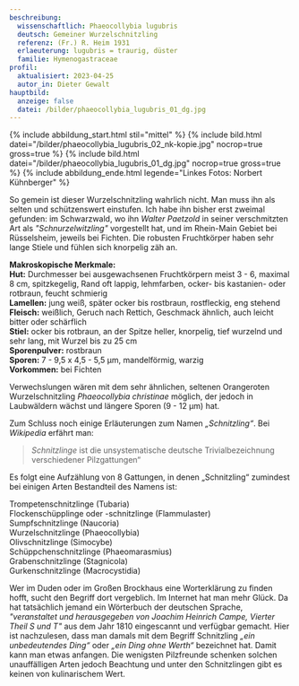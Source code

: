 ```yaml
---
beschreibung:
  wissenschaftlich: Phaeocollybia lugubris
  deutsch: Gemeiner Wurzelschnitzling
  referenz: (Fr.) R. Heim 1931
  erlaeuterung: lugubris = traurig, düster
  familie: Hymenogastraceae
profil:
  aktualisiert: 2023-04-25
  autor_in: Dieter Gewalt
hauptbild:
  anzeige: false
  datei: /bilder/phaeocollybia_lugubris_01_dg.jpg
---
```

{% include abbildung_start.html stil="mittel" %}
{% include bild.html datei="/bilder/phaeocollybia_lugubris_02_nk-kopie.jpg" nocrop=true gross=true %}
{% include bild.html datei="/bilder/phaeocollybia_lugubris_01_dg.jpg" nocrop=true gross=true %}
{% include abbildung_ende.html legende="Linkes Fotos: Norbert Kühnberger" %}

So gemein ist dieser Wurzelschnitzling wahrlich nicht. Man muss ihn als selten und schützenswert einstufen. Ich habe ihn bisher erst zweimal gefunden: im Schwarzwald, wo ihn *Walter Paetzold* in seiner verschmitzten Art als *"Schnurzelwitzling"* vorgestellt hat, und im Rhein-Main Gebiet bei Rüsselsheim, jeweils bei Fichten. Die robusten Fruchtkörper haben sehr lange Stiele und fühlen sich knorpelig zäh an.

**Makroskopische Merkmale:**\
**Hut:** Durchmesser bei ausgewachsenen Fruchtkörpern meist 3 - 6, maximal 8 cm, spitzkegelig, Rand oft lappig, lehmfarben, ocker- bis kastanien- oder rotbraun, feucht schmierig\
**Lamellen:** jung weiß, später ocker bis rostbraun, rostfleckig, eng stehend\
**Fleisch:** weißlich, Geruch nach Rettich, Geschmack ähnlich, auch leicht bitter oder schärflich\
**Stiel:** ocker bis rotbraun, an der Spitze heller, knorpelig, tief wurzelnd und sehr lang, mit Wurzel bis zu 25 cm\
**Sporenpulver:** rostbraun\
**Sporen:** 7 - 9,5 x 4,5 - 5,5 µm, mandelförmig, warzig\
**Vorkommen:** bei Fichten

Verwechslungen wären mit dem sehr ähnlichen, seltenen Orangeroten Wurzelschnitzling *Phaeocollybia christinae* möglich, der jedoch in Laubwäldern wächst und längere Sporen (9 - 12 µm) hat.

Zum Schluss noch einige Erläuterungen zum Namen *„Schnitzling“*. Bei *Wikipedia* erfährt man: 

> *Schnitzlinge* ist die unsystematische deutsche Trivialbezeichnung verschiedener Pilzgattungen“

Es folgt eine Aufzählung von 8 Gattungen, in denen „Schnitzling“ zumindest bei einigen Arten Bestandteil des Namens ist:

Trompetenschnitzlinge (Tubaria)\
Flockenschüpplinge oder -schnitzlinge (Flammulaster)\
Sumpfschnitzlinge (Naucoria)\
Wurzelschnitzlinge (Phaeocollybia)\
Olivschnitzlinge (Simocybe)\
Schüppchenschnitzlinge (Phaeomarasmius)\
Grabenschnitzlinge (Stagnicola)\
Gurkenschnitzlinge (Macrocystidia)

Wer im Duden oder im Großen Brockhaus eine Worterklärung zu finden hofft, sucht den Begriff dort vergeblich. Im Internet hat man mehr Glück. Da hat tatsächlich jemand ein Wörterbuch der deutschen Sprache, *"veranstaltet und herausgegeben von Joachim Heinrich Campe, Vierter Theil S und T"* aus dem Jahr 1810 eingescannt und verfügbar gemacht. Hier ist nachzulesen, dass man damals mit dem Begriff Schnitzling *„ein unbedeutendes Ding“* oder *„ein Ding ohne Werth“* bezeichnet hat. Damit kann man etwas anfangen. Die wenigsten Pilzfreunde schenken solchen unauffälligen Arten jedoch Beachtung und unter den Schnitzlingen gibt es keinen von kulinarischem Wert.